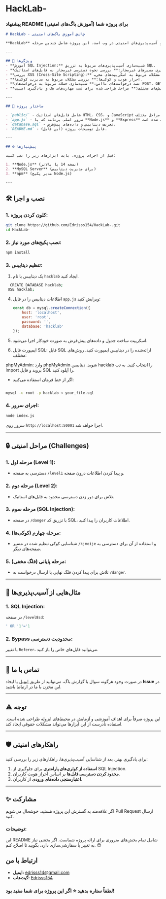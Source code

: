 # HackLab-
### پیشنهاد README برای پروژه شما (آموزش باگ‌های امنیتی)

```markdown
# HackLab - چالش آموزش باگ‌های امنیتی

**HackLab** یک پروژه آموزشی برای آشنایی با انواع باگ‌ها و آسیب‌پذیری‌های امنیتی در وب است. این پروژه شامل چندین مرحله (Level) طراحی شده است که کاربران با بررسی کدها و اجرای آزمایشات می‌توانند مشکلات امنیتی را پیدا کرده و یاد بگیرند چگونه از آنها اجتناب کنند.

---

## 🚀 ویژگی‌ها
- **آموزش SQL Injection:** شبیه‌سازی آسیب‌پذیری‌های مربوط به تزریق SQL.
- **آسیب‌پذیری مسیرهای غیرمجاز:** بررسی نحوه دسترسی غیرمجاز به فایل‌های استاتیک.
- **بررسی XSS (Cross-Site Scripting):** شناسایی و رفع مشکلات مربوط به اسکریپت‌های مخرب.
- **احراز هویت و کوکی‌ها:** بررسی مشکلات مربوط به مدیریت کوکی‌ها.
- **تست درخواست‌های ناامن:** شبیه‌سازی حملات مربوط به درخواست‌های POST، GET، و PUT.
- **چالش‌های مختلف:** مراحل طراحی شده برای تست مهارت‌های هک و یادگیری امنیت.

---

## 📂 ساختار پروژه

- `public/` - شامل فایل‌های استاتیک HTML، CSS، و JavaScript برای مراحل مختلف.
- `app.js` - سرور اصلی برنامه که با **Node.js** و **Express** نوشته شده است.
- `database.sql` - تعریف دیتابیس و داده‌های پیش‌فرض.
- `README.md` - فایل توضیحات پروژه (این فایل).

---

## ⚙️ پیش‌نیازها

قبل از اجرای پروژه، باید ابزارهای زیر را نصب کنید:

1. **Node.js** (نسخه 14 یا بالاتر)
2. **MySQL Server** (برای مدیریت دیتابیس)
3. **npm** (مدیر پکیج Node.js)

---


```
## 🛠️ نصب و اجرا

### 1. کلون کردن پروژه:
```bash
git clone https://github.com/Edrisss154/HackLab-.git
cd HackLab-
```

### 2. نصب پکیج‌های مورد نیاز:

```bash
npm install
```

### 3. تنظیم دیتابیس:
1. یک دیتابیس با نام `hacklab` ایجاد کنید.
 ```bash
   CREATE DATABASE hacklab;
  USE hacklab;
```
  
4. اطلاعات دیتابیس را در فایل `app.js` ویرایش کنید:
   ```javascript
   const db = mysql.createConnection({
       host: 'localhost',
       user: 'root',
       password: '',
       database: 'hacklab'
   });
   ```
   
5. اسکریپت ساخت جدول و داده‌های پیش‌فرض به صورت خودکار اجرا می‌شود.
   
6. ایمپورت فایل SQL:
فایل SQL ارائه‌شده را در دیتابیس ایمپورت کنید. روش‌های مختلف:

phpMyAdmin:
وارد phpMyAdmin شوید.
دیتابیس hacklab را انتخاب کنید.
به تب Import بروید و فایل SQL را آپلود کنید.

* اگر از خط فرمان استفاده می‌کنید:
```bash

mysql -u root -p hacklab < your_file.sql
```

### 4. اجرای سرور:
```bash
node index.js
```

سرور روی `http://localhost:50001` اجرا خواهد شد.

---

## 🔒 مراحل امنیتی (Challenges)

### 1. **مرحله اول (Level 1):**
   - دسترسی به صفحه `/level1` و پیدا کردن اطلاعات درون صفحه.

### 2. **مرحله دوم (Level 2):**
   - تلاش برای دور زدن دسترسی محدود به فایل‌های استاتیک.

### 3. **مرحله سوم (SQL Injection):**
   - در صفحه `/danger` با تزریق کد SQL، اطلاعات کاربران را پیدا کنید.

### 4. **مرحله چهارم (کوکی‌ها):**
   - شناسایی کوکی تنظیم شده در مسیر `/kjmoije` و استفاده از آن برای دسترسی به صفحه‌های دیگر.

### 5. **مرحله پایانی (فلگ مخفی):**
   - تلاش برای پیدا کردن فلگ نهایی با ارسال درخواست به `/danger`.

---

## 📄 مثال‌هایی از آسیب‌پذیری‌ها

### 1. **SQL Injection:**
در صفحه `/level8sd`:
```sql
' OR '1'='1
```

### 2. **Bypass محدودیت دسترسی:**
با تغییر `Referer`، می‌توانید فایل‌های خاص را باز کنید.

---

## 📧 تماس با ما
در صورت وجود هرگونه سوال یا گزارش باگ، می‌توانید از طریق [ایمیل](mailto:edrisss154@gmail.com) یا ایجاد **Issue** در این مخزن با ما در ارتباط باشید.

---

## ⚠️ توجه
این پروژه صرفاً برای اهداف آموزشی و آزمایش در محیط‌های ایزوله طراحی شده است. استفاده نادرست از این ابزارها می‌تواند مشکلات حقوقی ایجاد کند.

---

## 🛡️ راهکارهای امنیتی
برای یادگیری بهتر، بعد از شناسایی آسیب‌پذیری‌ها، راهکارهای زیر را بررسی کنید:
1. **استفاده از کوئری‌های پارامتری** برای جلوگیری از SQL Injection.
2. **محدود کردن دسترسی فایل‌ها** بر اساس احراز هویت کاربران.
3. **اعتبارسنجی داده‌های ورودی** از کاربران.

---

## ✨ مشارکت
اگر علاقه‌مند به گسترش این پروژه هستید، خوشحال می‌شویم Pull Request ارسال کنید.


### توضیحات:
این README شامل تمام بخش‌های ضروری برای ارائه پروژه شماست. اگر بخشی نیاز به تغییر یا سفارشی‌سازی دارد، بگویید تا اصلاح کنم. 😊

## **ارتباط با من**
- **ایمیل:** [edrisss14@gmail.com](mailto:your-email@example.com)
- **گیت‌هاب:** [Edrisss154](https://github.com/Edrisss154)



### **لطفاً ستاره بدهید ⭐️ اگر این پروژه برای شما مفید بود!**
